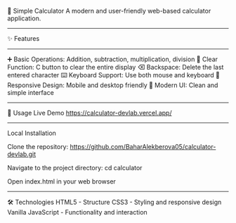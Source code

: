 🧮 Simple Calculator
A modern and user-friendly web-based calculator application.

---

✨ Features

---

➕ Basic Operations: Addition, subtraction, multiplication, division
🧹 Clear Function: C button to clear the entire display
⌫ Backspace: Delete the last entered character
⌨️ Keyboard Support: Use both mouse and keyboard
📱 Responsive Design: Mobile and desktop friendly
🎨 Modern UI: Clean and simple interface

---

🚀 Usage
Live Demo
https://calculator-devlab.vercel.app/

---

Local Installation

Clone the repository: 
https://github.com/BaharAlekberova05/calculator-devlab.git

Navigate to the project directory:
cd calculator

Open index.html in your web browser

---

🛠️ Technologies
HTML5 - Structure
CSS3 - Styling and responsive design
Vanilla JavaScript - Functionality and interaction
